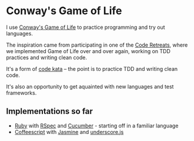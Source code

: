 # Conway's Game of Life

I use [Conway's Game of Life](http://en.wikipedia.org/wiki/Conway's_Game_of_Life) to practice programming and try out languages. 

The inspiration came from participating in one of the [Code Retreats](http://coderetreat.com), where we implemented Game of Life over and over again, working on TDD practices and writing clean code. 

It's a form of [code kata](http://codekata.pragprog.com) – the point is to practice TDD and writing clean code. 

It's also an opportunity to get aquainted with new languages and test frameworks.

## Implementations so far
* [Ruby](http://www.ruby-lang.org) with [RSpec](https://www.relishapp.com/rspec) and [Cucumber](http://cukes.info) - starting off in a familiar language
* [Coffeescript](http://coffeescript.org) with [Jasmine](https://jasmine.github.io/) and [underscore.js](http://documentcloud.github.com/underscore)
